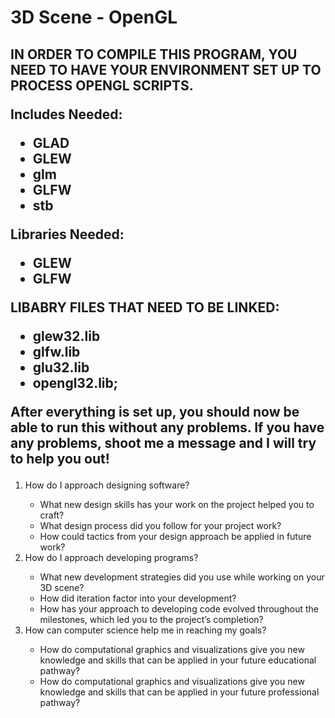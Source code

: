 # 3D Scene - OpenGL
<h2><b>IN ORDER TO COMPILE THIS PROGRAM, YOU NEED TO HAVE YOUR ENVIRONMENT SET UP TO PROCESS OPENGL SCRIPTS. 
  
 Includes Needed:
  <ul>
    <li>GLAD</li>
    <li>GLEW</li>
    <li>glm</li>
    <li>GLFW</li>
    <li>stb</li>  
  </ul>
  
  Libraries Needed:
   <ul>
    <li>GLEW</li>
    <li>GLFW</li>
  </ul>
  
  LIBABRY FILES THAT NEED TO BE LINKED:
  <ul>
    <li>glew32.lib</li>
    <li>glfw.lib</li>
    <li>glu32.lib</li>
    <li>opengl32.lib;</li> 
  </ul>
  
  After everything is set up, you should now be able to run this without any problems. If you have any problems, shoot me a message and I will try to help you out!</b></h2>
<p>
  <ol>
    <li>How do I approach designing software?</li>
      <ul>
        <li>What new design skills has your work on the project helped you to craft?</li>
        <li>What design process did you follow for your project work?</li>
        <li>How could tactics from your design approach be applied in future work?</li>
      </ul>
    <li>How do I approach developing programs?</li>
      <ul>
        <li>What new development strategies did you use while working on your 3D scene?</li>
        <li>How did iteration factor into your development?</li>
        <li>How has your approach to developing code evolved throughout the milestones, which led you to the project’s completion?</li>
      </ul>
    <li>How can computer science help me in reaching my goals?</li>
      <ul>
        <li>How do computational graphics and visualizations give you new knowledge and skills that can be applied in your future educational pathway?</li>
        <li>How do computational graphics and visualizations give you new knowledge and skills that can be applied in your future professional pathway?</li>
      </ul>
  </ol>
</p>
